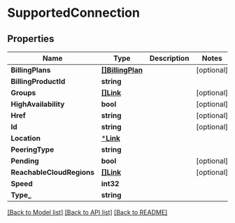 # SupportedConnection

## Properties
Name | Type | Description | Notes
------------ | ------------- | ------------- | -------------
**BillingPlans** | [**[]BillingPlan**](BillingPlan.md) |  | [optional] 
**BillingProductId** | **string** |  | 
**Groups** | [**[]Link**](Link.md) |  | [optional] 
**HighAvailability** | **bool** |  | [optional] 
**Href** | **string** |  | [optional] 
**Id** | **string** |  | [optional] 
**Location** | [***Link**](Link.md) |  | 
**PeeringType** | **string** |  | 
**Pending** | **bool** |  | [optional] 
**ReachableCloudRegions** | [**[]Link**](Link.md) |  | [optional] 
**Speed** | **int32** |  | 
**Type_** | **string** |  | 

[[Back to Model list]](../README.md#documentation-for-models) [[Back to API list]](../README.md#documentation-for-api-endpoints) [[Back to README]](../README.md)


